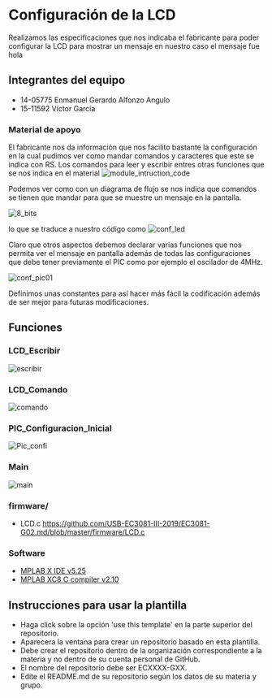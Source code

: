 # Configuración de la LCD
Realizamos las especificaciones que nos indicaba el fabricante para poder configurar la LCD para mostrar un mensaje en nuestro caso el mensaje fue hola 
## Integrantes del equipo
* 14-05775 Enmanuel Gerardo Alfonzo Angulo
* 15-11592 Víctor García 

### Material de apoyo 
El fabricante nos da información que nos facilito bastante la configuración en la cual pudimos ver como mandar comandos y caracteres que este se indica con RS. Los comandos para leer y escribir entres otras funciones que se nos indica en el material 
![module_intruction_code](https://user-images.githubusercontent.com/53823068/65625784-81f84580-df9a-11e9-871c-b023b27f67d4.png)


Podemos ver como con un diagrama de flujo se nos indica que comandos se tienen que mandar para que se muestre un mensaje en la pantalla.


![8_bits](https://user-images.githubusercontent.com/53823068/65627389-46ab4600-df9d-11e9-93ff-264ee9e60d3e.png)


lo que se traduce a nuestro código como 
![conf_led](https://user-images.githubusercontent.com/53823068/65627992-86266200-df9e-11e9-8984-8e183ad6bd58.png)

Claro que otros aspectos debemos declarar varias funciones que nos permita ver el mensaje en pantalla además de todas las configuraciones que debe tener previamente el PIC como por ejemplo el oscilador de 4MHz.

![conf_pic01](https://user-images.githubusercontent.com/53823068/65629167-e28a8100-dfa0-11e9-9faa-93c128217bac.png)

Definimos unas constantes para así hacer más fácil la codificación además de ser mejor para futuras modificaciones.
## Funciones 
### LCD_Escribir
![escribir](https://user-images.githubusercontent.com/53823068/65629603-a146a100-dfa1-11e9-8b60-ce76c3d261f8.png)

### LCD_Comando
![comando](https://user-images.githubusercontent.com/53823068/65629775-03070b00-dfa2-11e9-9668-5b03e24efb8b.png)

### PIC_Configuracion_Inicial
![Pic_confi](https://user-images.githubusercontent.com/53823068/65629923-609b5780-dfa2-11e9-8166-88569f7a0c25.png)
### Main
![main](https://user-images.githubusercontent.com/53823068/65630142-cdaeed00-dfa2-11e9-951e-405b27dbfa0f.png)
### firmware/
* LCD.c https://github.com/USB-EC3081-III-2019/EC3081-G02.md/blob/master/firmware/LCD.c


### Software 
* [MPLAB X IDE v5.25](https://www.microchip.com/mplab/mplab-x-ide)
* [MPLAB XC8 C compiler v2.10](https://www.microchip.com/mplab/compilers)


## Instrucciones para usar la plantilla
* Haga click sobre la opción 'use this template' en la parte superior del repositorio.
* Aparecera la ventana para crear un repositorio basado en esta plantilla.
* Debe crear el repositorio dentro de la organización correspondiente a la materia y no dentro de su cuenta personal de GitHub.
* El nombre del repositorio debe ser ECXXXX-GXX.
* Edite el README.md de su repositorio según los datos de su materia y grupo.
